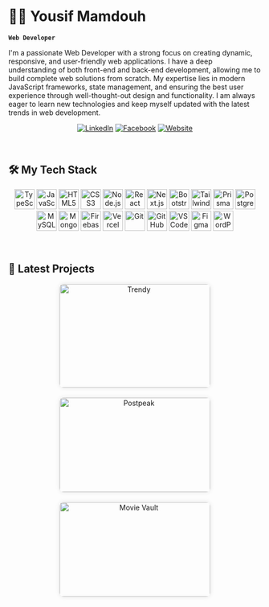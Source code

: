 # 👨‍💻 Yousif Mamdouh


**`Web Developer`**

I'm a passionate Web Developer with a strong focus on creating dynamic, responsive, and user-friendly web applications. I have a deep understanding of both front-end and back-end development, allowing me to build complete web solutions from scratch. My expertise lies in modern JavaScript frameworks, state management, and ensuring the best user experience through well-thought-out design and functionality. I am always eager to learn new technologies and keep myself updated with the latest trends in web development.

<p align="center">
  <a href="https://www.linkedin.com/in/yousifmhelal/" target="_blank">
    <img alt="LinkedIn" title="Connect on LinkedIn" src="https://custom-icon-badges.demolab.com/badge/-LinkedIn-blue?style=for-the-badge&logo=linkedin&logoColor=white"/></a>
  <a href="https://www.facebook.com/YousifM.Helal" target="_blank">
    <img alt="Facebook" title="Follow me on Facebook" src="https://custom-icon-badges.demolab.com/badge/-Facebook-blue?style=for-the-badge&logo=facebook&logoColor=white"/></a>
  <a href="https://my-portfolio-five-lime-57.vercel.app/" target="_blank">
    <img alt="Website" title="Visit my website" src="https://custom-icon-badges.demolab.com/badge/-Website-black?style=for-the-badge&logo=globe&logoColor=white"/></a>
</p>

<br />

## 🛠️ My Tech Stack

<p align="center">
  <img alt="TypeScript" width="40px" src="https://cdn.jsdelivr.net/gh/devicons/devicon/icons/typescript/typescript-plain.svg" />
  <img alt="JavaScript" width="40px" src="https://cdn.jsdelivr.net/gh/devicons/devicon/icons/javascript/javascript-plain.svg" />
  <img alt="HTML5" width="40px" src="https://cdn.jsdelivr.net/gh/devicons/devicon/icons/html5/html5-plain.svg" />
  <img alt="CSS3" width="40px" src="https://cdn.jsdelivr.net/gh/devicons/devicon/icons/css3/css3-plain.svg" />
  <img alt="Node.js" width="40px" src="https://cdn.jsdelivr.net/gh/devicons/devicon/icons/nodejs/nodejs-original.svg" />
  <img alt="React" width="40px" src="https://cdn.jsdelivr.net/gh/devicons/devicon/icons/react/react-original.svg" />
  <img alt="Next.js" width="40px" src="https://cdn.jsdelivr.net/gh/devicons/devicon/icons/nextjs/nextjs-original.svg" />
  <img alt="Bootstrap" width="40px" src="https://cdn.jsdelivr.net/gh/devicons/devicon/icons/bootstrap/bootstrap-plain.svg" />
  <img alt="Tailwind" width="40px" src="https://cdn.jsdelivr.net/gh/devicons/devicon/icons/tailwindcss/tailwindcss-plain.svg" />
  <img alt="Prisma" width="40px" src="https://cdn.jsdelivr.net/gh/devicons/devicon/icons/prisma/prisma-original.svg" />
  <img alt="Postgres" width="40px" src="https://cdn.jsdelivr.net/gh/devicons/devicon/icons/postgresql/postgresql-plain.svg" />
  <img alt="MySQL" width="40px" src="https://cdn.jsdelivr.net/gh/devicons/devicon/icons/mysql/mysql-original.svg" />
  <img alt="MongoDB" width="40px" src="https://cdn.jsdelivr.net/gh/devicons/devicon/icons/mongodb/mongodb-original.svg" />
  <img alt="Firebase" width="40px" src="https://cdn.jsdelivr.net/gh/devicons/devicon/icons/firebase/firebase-plain.svg" />
  <img alt="Vercel" width="40px" src="https://cdn.jsdelivr.net/gh/devicons/devicon/icons/vercel/vercel-original.svg" />
  <img alt="Git" width="40px" src="https://cdn.jsdelivr.net/gh/devicons/devicon/icons/git/git-original.svg" />
  <img alt="GitHub" width="40px" src="https://cdn.jsdelivr.net/gh/devicons/devicon/icons/github/github-original.svg" />
  <img alt="VS Code" width="40px" src="https://cdn.jsdelivr.net/gh/devicons/devicon/icons/vscode/vscode-original.svg" />
  <img alt="Figma" width="40px" src="https://cdn.jsdelivr.net/gh/devicons/devicon/icons/figma/figma-original.svg" />
  <img alt="WordPress" width="40px" src="https://cdn.jsdelivr.net/gh/devicons/devicon/icons/wordpress/wordpress-plain.svg" />
</p>

<br />

## 🚀 Latest Projects

<!-- BEGIN PROJECT-CARDS -->
<div align="center">

<!-- Responsive Container -->
<div style="display: flex; flex-wrap: wrap; gap: 20px; justify-content: center;">
  <div style="flex: 1 1 300px; max-width: 300px; box-shadow: 0 0 10px rgba(0,0,0,0.1); border-radius: 8px; overflow: hidden;">
    <a href="https://github.com/YousifMHelal/trendy" target="_blank">
      <img src="https://my-portfolio-five-lime-57.vercel.app/_next/image?url=%2Fecom-pc.png&w=1200&q=75" alt="Trendy" style="width: 100%; border-bottom: 1px solid #ddd;"/>
    </a>
    <div style="padding: 15px;">
      <h3 style="margin: 0; font-size: 20px;">Trendy</h3>
      <p style="margin: 0; font-size: 14px; color: #555;">A comprehensive e-commerce platform designed to provide a seamless shopping experience. The application offers robust authentication, product management, dynamic categorization, and secure checkout features.</p>
      <div style="margin-top: 10px;">
        <a href="https://github.com/YousifMHelal/trendy" target="_blank" style="text-decoration: none; color: #007bff; margin-right: 10px;">🔗 GitHub Repo</a>
        <a href="https://trendy-sigma.vercel.app/" target="_blank" style="text-decoration: none; color: #007bff;">🌐 Live Demo</a>
      </div>
    </div>
  </div>

  <div style="flex: 1 1 300px; max-width: 300px; box-shadow: 0 0 10px rgba(0,0,0,0.1); border-radius: 8px; overflow: hidden;">
    <a href="https://github.com/YousifMHelal/postpeak" target="_blank">
      <img src="https://my-portfolio-five-lime-57.vercel.app/_next/image?url=%2Fblog-pc.png&w=1200&q=75" alt="Postpeak" style="width: 100%; border-bottom: 1px solid #ddd;"/>
    </a>
    <div style="padding: 15px;">
      <h3 style="margin: 0; font-size: 20px;">Postpeak</h3>
      <p style="margin: 0; font-size: 14px; color: #555;">A dynamic blogging platform built with Next.js and Prisma. Users can sign up, log in, create posts, view other posts, comment on them, and filter posts by category.</p>
      <div style="margin-top: 10px;">
        <a href="https://github.com/YousifMHelal/postpeak" target="_blank" style="text-decoration: none; color: #007bff;">🔗 GitHub Repo</a>
      </div>
    </div>
  </div>

  <div style="flex: 1 1 300px; max-width: 300px; box-shadow: 0 0 10px rgba(0,0,0,0.1); border-radius: 8px; overflow: hidden;">
    <a href="https://github.com/YousifMHelal/movie-vault" target="_blank">
      <img src="https://my-portfolio-five-lime-57.vercel.app/_next/image?url=%2Fmove-pc.png&w=1200&q=75" alt="Movie Vault" style="width: 100%; border-bottom: 1px solid #ddd;"/>
    </a>
    <div style="padding: 15px;">
      <h3 style="margin: 0; font-size: 20px;">Movie Vault</h3>
      <p style="margin: 0; font-size: 14px; color: #555;">A movie listing application designed to help users search, browse, and explore movies efficiently. Features include infinite scroll, detailed movie information, and search functionality.</p>
      <div style="margin-top: 10px;">
        <a href="https://github.com/YousifMHelal/movie-vault" target="_blank" style="text-decoration: none; color: #007bff;">🔗 GitHub Repo</a>
      </div>
    </div>
  </div>

</div>

